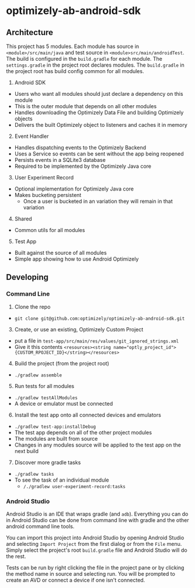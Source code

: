 # optimizely-ab-android-sdk

## Architecture

This project has 5 modules. Each module has source in `<module>/src/main/java`
and test source in `<module>src/main/androidTest`. The build is configured
in the `build.gradle` for each module.  The `settings.gradle` in the project
root declares modules.  The `build.gradle` in the project root has build
config common for all modules.

1. Android SDK
  - Users who want all modules should just declare a dependency on this module
  - This is the outer module that depends on all other modules
  - Handles downloading the Optimizely Data File and building Optimizely objects
  - Delivers the built Optimizely object to listeners and caches it in memory
2. Event Handler
  - Handles dispatching events to the Optimizely Backend
  - Uses a Service so events can be sent without the app being reopened
  - Persists events in a SQLite3 database
  - Required to be implemented by the Optimizely Java core
3. User Experiment Record
  - Optional implementation for Optimizely Java core
  - Makes bucketing persistent
    - Once a user is bucketed in an variation they will remain in that variation
4. Shared
  - Common utils for all modules
5. Test App
  - Built against the source of all modules
  - Simple app showing how to use Android Optimizely

## Developing

### Command Line

1. Clone the repo
  * `git clone git@github.com:optimizely/optimizely-ab-android-sdk.git`
3. Create, or use an existing, Optimizely Custom Project 
  * put a file in `test-app/src/main/res/values/git_ignored_strings.xml`
  * Give it this contents `<resources><string name="optly_project_id">{CUSTOM_RPOJECT_ID}</string></resources>`
4. Build the project (from the project root)
  * `./gradlew assemble`
5. Run tests for all modules
  * `./gradlew testAllModules`
  * A device or emulator must be connected
6. Install the test app onto all connected devices and emulators
  * `./gradlew test-app:installDebug`
  * The test app depends on all of the other project modules
  * The modules are built from source
  * Changes in any modules source will be applied to the test app on the next build
7.  Discover more gradle tasks
  * `./gradlew tasks`
  * To see the task of an individual module
    * `/./gradlew user-experiment-record:tasks`

### Android Studio

Android Studio is an IDE that wraps gradle (and `adb`).  Everything you can do in Android Studio can be done from command line with gradle and the other android command line tools.  

You can import this project into Android Studio by opening Android Studio and selecting `Import Project` from the first dialog or from the `File` menu.  Simply select the project's root `build.gradle` file and Android Studio will do the rest.

Tests can be run by right clicking the file in the project pane or by clicking the method name in source and selecting run.  You will be prompted to create an AVD or connect a device if one isn't connected.  
